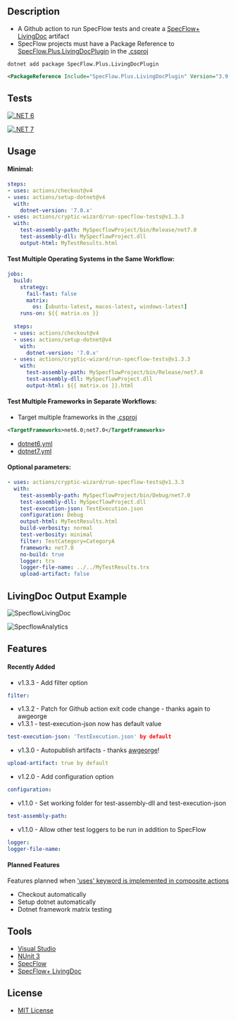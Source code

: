 ## Description
* A Github action to run SpecFlow tests and create a [SpecFlow+ LivingDoc](https://specflow.org/tools/living-doc/) artifact
* SpecFlow projects must have a Package Reference to [SpecFlow.Plus.LivingDocPlugin](https://www.nuget.org/packages/SpecFlow.Plus.LivingDocPlugin/) in the [.csproj](https://github.com/cryptic-wizard/run-specflow-tests/blob/main/RunSpecflowTests/RunSpecflowTests.csproj)
```Shell
dotnet add package SpecFlow.Plus.LivingDocPlugin
```
```xml
<PackageReference Include="SpecFlow.Plus.LivingDocPlugin" Version="3.9.57" />
```

## Tests
[![.NET 6](https://github.com/cryptic-wizard/run-specflow-tests/actions/workflows/dotnet6.yml/badge.svg)](https://github.com/cryptic-wizard/run-specflow-tests/actions/workflows/dotnet6.yml)

[![.NET 7](https://github.com/cryptic-wizard/run-specflow-tests/actions/workflows/dotnet7.yml/badge.svg)](https://github.com/cryptic-wizard/run-specflow-tests/actions/workflows/dotnet7.yml)

## Usage
#### Minimal:
```yaml
steps:
- uses: actions/checkout@v4
- uses: actions/setup-dotnet@v4
  with:
    dotnet-version: '7.0.x'
- uses: actions/cryptic-wizard/run-specflow-tests@v1.3.3
  with:
    test-assembly-path: MySpecflowProject/bin/Release/net7.0
    test-assembly-dll: MySpecflowProject.dll
    output-html: MyTestResults.html
```

#### Test Multiple Operating Systems in the Same Workflow:
```yaml
jobs:
  build:
    strategy:
      fail-fast: false
      matrix:
        os: [ubuntu-latest, macos-latest, windows-latest]
    runs-on: ${{ matrix.os }}
    
  steps:
  - uses: actions/checkout@v4
  - uses: actions/setup-dotnet@v4
    with:
      dotnet-version: '7.0.x'
  - uses: actions/cryptic-wizard/run-specflow-tests@v1.3.3
    with:
      test-assembly-path: MySpecflowProject/bin/Release/net7.0
      test-assembly-dll: MySpecflowProject.dll
      output-html: ${{ matrix.os }}.html
```

#### Test Multiple Frameworks in Separate Workflows:
* Target multiple frameworks in the [.csproj](https://github.com/cryptic-wizard/run-specflow-tests/blob/main/RunSpecflowTests/RunSpecflowTests.csproj)
```xml
<TargetFrameworks>net6.0;net7.0</TargetFrameworks>
```
* [dotnet6.yml](https://github.com/cryptic-wizard/run-specflow-tests/blob/main/.github/workflows/dotnet6.yml)
* [dotnet7.yml](https://github.com/cryptic-wizard/run-specflow-tests/blob/main/.github/workflows/dotnet7.yml)

#### Optional parameters:
```yaml
- uses: actions/cryptic-wizard/run-specflow-tests@v1.3.3
  with:
    test-assembly-path: MySpecflowProject/bin/Debug/net7.0
    test-assembly-dll: MySpecflowProject.dll
    test-execution-json: TestExecution.json
    configuration: Debug
    output-html: MyTestResults.html
    build-verbosity: normal
    test-verbosity: minimal
    filter: TestCategory=CategoryA
    framework: net7.0
    no-build: true
    logger: trx
    logger-file-name: ../../MyTestResults.trx
    upload-artifact: false
```
## LivingDoc Output Example
![SpecflowLivingDoc](https://user-images.githubusercontent.com/87053379/130558124-48f01dca-a841-470d-8038-d74241fb36b2.PNG)

![SpecflowAnalytics](https://user-images.githubusercontent.com/87053379/130558132-74be6be5-8726-46a4-8c43-82daa053a603.PNG)


## Features
#### Recently Added
* v1.3.3 - Add filter option
```yaml
filter:
```
* v1.3.2 - Patch for Github action exit code change - thanks again to awgeorge
* v1.3.1 - test-execution-json now has default value
```yaml
test-execution-json: 'TestExecution.json' by default
```
* v1.3.0 - Autopublish artifacts - thanks [awgeorge](https://github.com/cryptic-wizard/run-specflow-tests/commit/60ce86858a5354c70db351767d7f96cd71b6c8b1)!
```yaml
upload-artifact: true by default
```
* v1.2.0 - Add configuration option
```yaml
configuration:
```
* v1.1.0 - Set working folder for test-assembly-dll and test-execution-json
```yaml
test-assembly-path:
```
* v1.1.0 - Allow other test loggers to be run in addition to SpecFlow
```yaml
logger:
logger-file-name:
```

#### Planned Features
Features planned when ['uses' keyword is implemented in composite actions](https://github.com/actions/runner/issues/646)
* Checkout automatically
* Setup dotnet automatically
* Dotnet framework matrix testing
## Tools
* [Visual Studio](https://visualstudio.microsoft.com/vs/)
* [NUnit 3](https://nunit.org/)
* [SpecFlow](https://specflow.org/tools/specflow/)
* [SpecFlow+ LivingDoc](https://specflow.org/tools/living-doc/)
## License
* [MIT License](https://github.com/cryptic-wizard/run-specflow-tests/blob/main/LICENSE.md)
